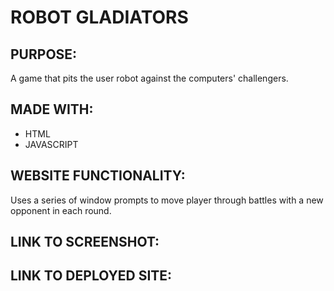 # ROBOT GLADIATORS 

## PURPOSE:
  A game that pits the user robot against the computers' challengers. 
  
## MADE WITH:
 * HTML 
 * JAVASCRIPT   
  
## WEBSITE FUNCTIONALITY:
Uses a series of window prompts to move player through battles with a new opponent in each round.  

## LINK TO SCREENSHOT:

## LINK TO DEPLOYED SITE:
 


